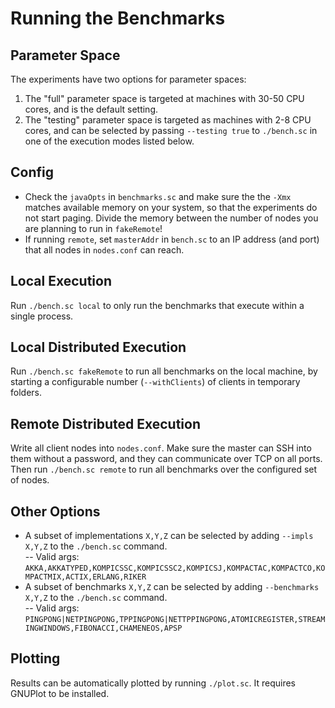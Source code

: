 Running the Benchmarks
======================

Parameter Space
---------------

The experiments have two options for parameter spaces:
	
1. The "full" parameter space is targeted at machines with 30-50 CPU cores, and is the default setting.
2. The "testing" parameter space is targeted as machines with 2-8 CPU cores, and can be selected by passing `--testing true` to `./bench.sc` in one of the execution modes listed below.

Config
------

- Check the `javaOpts` in `benchmarks.sc` and make sure the the `-Xmx` matches available memory on your system, so that the experiments do not start paging. Divide the memory between the number of nodes you are planning to run in `fakeRemote`!
- If running `remote`, set `masterAddr` in `bench.sc` to an IP address (and port) that all nodes in `nodes.conf` can reach.

Local Execution
---------------

Run `./bench.sc local` to only run the benchmarks that execute within a single process.

Local Distributed Execution
---------------------------

Run `./bench.sc fakeRemote` to run all benchmarks on the local machine, by starting a configurable number (`--withClients`) of clients in temporary folders.

Remote Distributed Execution
----------------------------

Write all client nodes into `nodes.conf`. Make sure the master can SSH into them without a password, and they can communicate over TCP on all ports.
Then run `./bench.sc remote` to run all benchmarks over the configured set of nodes.

Other Options
-------------

- A subset of implementations `X,Y,Z` can be selected by adding `--impls X,Y,Z` to the `./bench.sc` command.  
-- Valid args: `AKKA,AKKATYPED,KOMPICSSC,KOMPICSSC2,KOMPICSJ,KOMPACTAC,KOMPACTCO,KOMPACTMIX,ACTIX,ERLANG,RIKER`
- A subset of benchmarks `X,Y,Z` can be selected by adding `--benchmarks X,Y,Z` to the `./bench.sc` command.  
-- Valid args: `PINGPONG|NETPINGPONG,TPPINGPONG|NETTPPINGPONG,ATOMICREGISTER,STREAMINGWINDOWS,FIBONACCI,CHAMENEOS,APSP`


Plotting
--------

Results can be automatically plotted by running `./plot.sc`. It requires GNUPlot to be installed.
